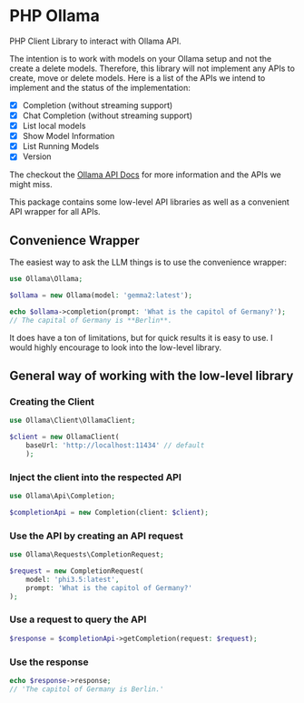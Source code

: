 # PHP Ollama

PHP Client Library to interact with Ollama API.

The intention is to work with models on your Ollama setup and not the create a delete models. Therefore,
this library will not implement any APIs to create, move or delete models. Here is a list of the APIs
we intend to implement and the status of the implementation:

* [x] Completion (without streaming support)
* [x] Chat Completion (without streaming support)
* [x] List local models
* [x] Show Model Information
* [x] List Running Models
* [x] Version

The checkout the [Ollama API Docs](https://github.com/ollama/ollama/blob/main/docs/api.md) for more information and the APIs we might miss.

This package contains some low-level API libraries as well as a convenient API wrapper for all APIs. 

## Convenience Wrapper

The easiest way to ask the LLM things is to use the convenience wrapper:

```php
use Ollama\Ollama;

$ollama = new Ollama(model: 'gemma2:latest');

echo $ollama->completion(prompt: 'What is the capitol of Germany?');
// The capital of Germany is **Berlin**.

```

It does have a ton of limitations, but for quick results it is easy to use. I would highly encourage to look into
the low-level library.


## General way of working with the low-level library

### Creating the Client

```php
use Ollama\Client\OllamaClient;

$client = new OllamaClient(
    baseUrl: 'http://localhost:11434' // default
    );
```

### Inject the client into the respected API

```php
use Ollama\Api\Completion;

$completionApi = new Completion(client: $client);
```

### Use the API by creating an API request

```php
use Ollama\Requests\CompletionRequest;

$request = new CompletionRequest(
    model: 'phi3.5:latest',
    prompt: 'What is the capitol of Germany?' 
);
```

### Use a request to query the API

```php
$response = $completionApi->getCompletion(request: $request);
```

### Use the response

```php
echo $response->response;
// 'The capitol of Germany is Berlin.'
```

